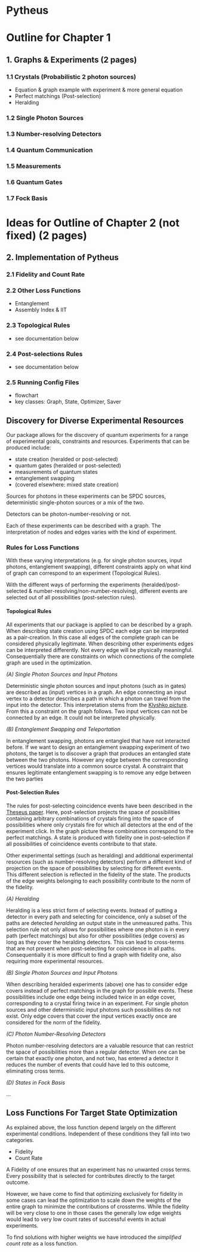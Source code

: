 # Pytheus

# Outline for Chapter 1 
## 1. Graphs & Experiments (2 pages)
### 1.1 Crystals (Probabilistic 2 photon sources)
* Equation & graph example with experiment & more general equation 
* Perfect matchings (Post-selection)
* Heralding
### 1.2 Single Photon Sources
### 1.3 Number-resolving Detectors
### 1.4 Quantum Communication
### 1.5 Measurements
### 1.6 Quantum Gates
### 1.7 Fock Basis

# Ideas for Outline of Chapter 2 (not fixed) (2 pages)
## 2. Implementation of Pytheus
### 2.1 Fidelity and Count Rate
### 2.2 Other Loss Functions
* Entanglement
* Assembly Index & IIT
### 2.3 Topological Rules 
* see documentation below
### 2.4 Post-selections Rules
* see documentation below
### 2.5 Running Config Files
* flowchart
* key classes: Graph, State, Optimizer, Saver

  
## Discovery for Diverse Experimental Resources

Our package allows for the discovery of quantum experiments for a range of experimental goals, constraints and resources.
Experiments that can be produced include:
* state creation (heralded or post-selected)
* quantum gates (heralded or post-selected)
* measurements of quantum states
* entanglement swapping
* (covered elsewhere: mixed state creation)

Sources for photons in these experiments can be SPDC sources, deterministic single-photon sources or a mix of the two.

Detectors can be photon-number-resolving or not.

Each of these experiments can be described with a graph. The interpretation of nodes and edges varies with the 
kind of experiment.

### Rules for Loss Functions

With these varying interpretations (e.g. for single photon sources, input photons, entanglement swapping), 
different constraints apply on what kind of graph can correspond to an experiment (Topological Rules).

With the different ways of performing the experiments (heralded/post-selected & number-resolving/non-number-resolving),
different events are selected out of all possibilities (post-selection rules). 

#### Topological Rules

All experiments that our package is applied to can be described by a graph. When describing state creation using SPDC
each edge can be interpreted as a pair-creation. In this case all edges of the complete graph can be considered
physically legitimate. When describing other experiments edges can be interpreted differently. Not every edge will be
physically meaningful. Consequentially there are constraints on which connections of the complete graph are used in the
optimization.

*(A) Single Photon Sources and Input Photons*

Deterministic single photon sources and input photons (such as in gates) are described as (input) vertices in a graph. 
An edge connecting an input vertex to a detector describes a path in which a photon can travel from the input into the
detector. This interpretation stems from the [Klyshko picture](https://arxiv.org/pdf/1805.06484.pdf). From this a
constraint on the graph follows. Two input vertices can not be connected by an edge. It could not be interpreted
physically.

*(B) Entanglement Swapping and Teleportation*

In entanglement swapping, photons are entangled that have not interacted before. If we want to design an entanglement
swapping experiment of two photons, the target is to discover a graph that produces an entangled state between the 
two photons. However any edge between the corresponding vertices would translate into a common source crystal.
A constraint that ensures legitimate entanglement swapping is to remove any edge between the two parties

#### Post-Selection Rules

The rules for post-selecting coincidence events have been described in the 
[Theseus paper](https://journals.aps.org/prx/abstract/10.1103/PhysRevX.11.031044).
Here, post-selection projects the space of possibilities containing arbitrary combinations of crystals firing into the
space of possibilities where only crystals fire for which all detectors at the end of the experiment click.
In the graph picture these combinations correspond to the perfect matchings.
A state is produced with fidelity one in post-selection if all possibilities of coincidence events contribute to that
state.

Other experimental settings (such as heralding) and additional experimental resources (such as number-resolving detectors)
perform a different kind of projection on the space of possibilities by selecting for different events. This different
selection is reflected in the fidelity of the state. The products of the edge weights belonging to each possibility 
contribute to the norm of the fidelity.

*(A) Heralding*

Heralding is a less strict form of selecting events. Instead of putting a detector in every path and selecting for
coincidence, only a subset of the paths are detected _heralding_ an output state in the unmeasured paths. This
selection rule not only allows for possibilities where one photon is in every path (perfect matchings) but also for
other possibilities (edge covers) as long as they cover the heralding detectors. This can lead to cross-terms that are
not present when post-selecting for coincidence in all paths. Consequentially it is more difficult to find a graph with
fidelity one, also requiring more experimental resources.

*(B) Single Photon Sources and Input Photons*

When describing heralded experiments (above) one has to consider edge covers instead of perfect matchings in the graph
for possible events. These possibilities include one edge being included twice in an edge cover, corresponding to a
crystal firing twice in an experiment. For single photon sources and other deterministic input photons such 
possibilities do not exist. Only edge covers that cover the input vertices exactly once are considered for the norm of
the fidelity.

*(C) Photon Number-Resolving Detectors*

Photon number-resolving detectors are a valuable resource that can restrict the space of possibilities more than a
regular detector. When one can be certain that exactly one photon, and not two, has entered a detector it reduces the
number of events that could have led to this outcome, eliminating cross terms.

*(D) States in Fock Basis*

...

## Loss Functions For Target State Optimization

As explained above, the loss function depend largely on the different experimental conditions. Independent of these
conditions they fall into two categories.
* Fidelity
* Count Rate

A Fidelity of one ensures that an experiment has no unwanted cross terms. Every possibility that is selected for
contributes directly to the target outcome.

However, we have come to find that optimizing exclusively for fidelity in some cases can lead the optimization to scale
down the weights of the entire graph to minimize the contributions of crossterms. While the fidelity will be very close
to one in those cases the generally low edge weights would lead to very low count rates of successful events in
actual experiments.

To find solutions with higher weights we have introduced the _simplified count rate_ as a loss function.
